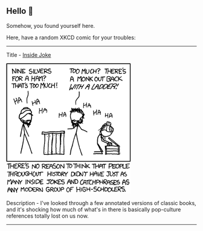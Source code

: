 ## Hello 👀

Somehow, you found yourself here.

Here, have a random XKCD comic for your troubles:

-----------------------------------

Title - [Inside Joke](https://xkcd.com/794)

![Inside Joke](./random_comic.png)

Description - I've looked through a few annotated versions of classic books, and it's shocking how much of what's in there is basically pop-culture references totally lost on us now.

-----------------------------------